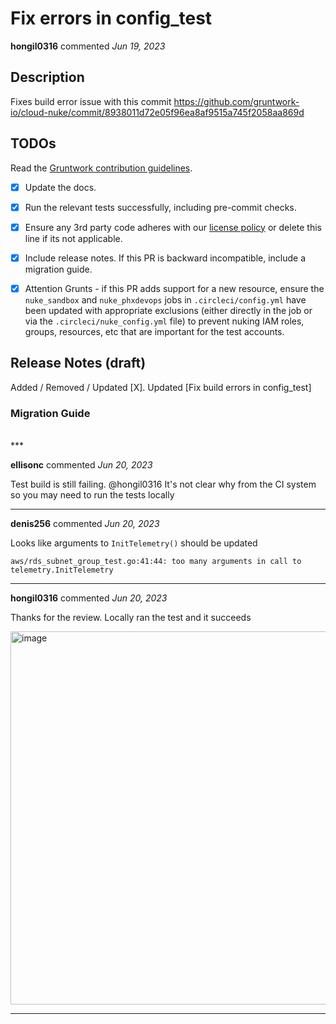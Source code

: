 # Fix errors in config_test

**hongil0316** commented *Jun 19, 2023*

<!-- Prepend '[WIP]' to the title if this PR is still a work-in-progress. Remove it when it is ready for review! -->

## Description

Fixes build error issue with this commit https://github.com/gruntwork-io/cloud-nuke/commit/8938011d72e05f96ea8af9515a745f2058aa869d

<!-- Description of the changes introduced by this PR. -->

## TODOs

Read the [Gruntwork contribution guidelines](https://gruntwork.notion.site/Gruntwork-Coding-Methodology-02fdcd6e4b004e818553684760bf691e).

- [x] Update the docs.
- [x] Run the relevant tests successfully, including pre-commit checks.
- [x] Ensure any 3rd party code adheres with our [license policy](https://www.notion.so/gruntwork/Gruntwork-licenses-and-open-source-usage-policy-f7dece1f780341c7b69c1763f22b1378) or delete this line if its not applicable.
- [x] Include release notes. If this PR is backward incompatible, include a migration guide.
- [x] Attention Grunts - if this PR adds support for a new resource, ensure the `nuke_sandbox` and `nuke_phxdevops` jobs in `.circleci/config.yml` have been updated with appropriate exclusions (either directly in the job or via the `.circleci/nuke_config.yml` file) to prevent nuking IAM roles, groups, resources, etc that are important for the test accounts.


## Release Notes (draft)

<!-- One-line description of the PR that can be included in the final release notes. -->
Added / Removed / Updated [X].
Updated [Fix build errors in config_test]

### Migration Guide

<!-- Important: If you made any backward incompatible changes, then you must write a migration guide! -->


<br />
***


**ellisonc** commented *Jun 20, 2023*

Test build is still failing. @hongil0316 It's not clear why from the CI system so you may need to run the tests locally
***

**denis256** commented *Jun 20, 2023*

Looks like arguments to `InitTelemetry()` should be updated
```
aws/rds_subnet_group_test.go:41:44: too many arguments in call to telemetry.InitTelemetry
```

***

**hongil0316** commented *Jun 20, 2023*

Thanks for the review. Locally ran the test and it succeeds

<img width="597" alt="image" src="https://github.com/gruntwork-io/cloud-nuke/assets/96548424/2d8f6796-3f74-45e1-b8fb-5015f2f96cce">

***

